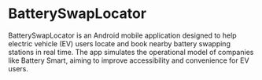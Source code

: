 # BatterySwapLocator
BatterySwapLocator is an Android mobile application designed to help electric vehicle (EV) users locate and book nearby battery swapping stations in real time. The app simulates the operational model of companies like Battery Smart, aiming to improve accessibility and convenience for EV users.
